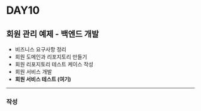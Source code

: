 # DAY10

## 회원 관리 예제 - 백엔드 개발

- 비즈니스 요구사항 정리
- 회원 도메인과 리포지토리 만들기 
- 회원 리포지토리 테스트 케이스 작성
- 회원 서비스 개발
- **회원 서비스 테스트 (여기)**

---

### 작성

```